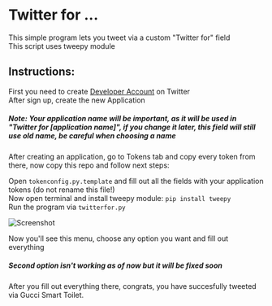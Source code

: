 # Twitter for ...  
This simple program lets you tweet via a custom "Twitter for" field  
This script uses tweepy module  

## Instructions:
First you need to create [Developer Account](https://developer.twitter.com) on Twitter  
After sign up, create the new Application
##### Note: Your application name will be important, as it will be used in "Twitter for [application name]", if you change it later, this field will still use old name, be careful when choosing a name  
After creating an application, go to Tokens tab and copy every token from there, now copy this repo and follow next steps:  
  
Open `tokenconfig.py.template` and fill out all the fields with your application tokens (do not rename this file!)  
Now open terminal and install tweepy module: `pip install tweepy`  
Run the program via `twitterfor.py`  

![Screenshot](https://imgur.com/a/F2f5aWI)

Now you'll see this menu, choose any option you want and fill out everything  

##### Second option isn't working as of now but it will be fixed soon  

After you fill out everything there, congrats, you have succesfully tweeted via Gucci Smart Toilet.  
